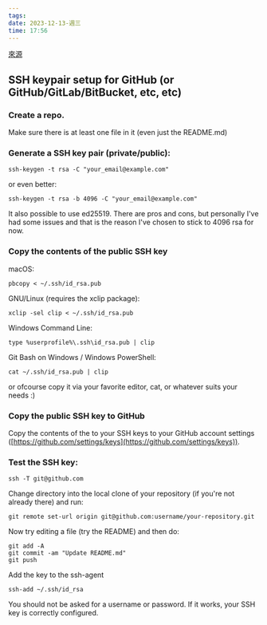 ```yaml
---
tags: 
date: 2023-12-13-週三
time: 17:56
---
```

[來源](https://gist.github.com/xirixiz/b6b0c6f4917ce17a90e00f9b60566278)

## SSH keypair setup for GitHub (or GitHub/GitLab/BitBucket, etc, etc)

### [](https://gist.github.com/xirixiz/b6b0c6f4917ce17a90e00f9b60566278#create-a-repo)Create a repo.

Make sure there is at least one file in it (even just the README.md)

### [](https://gist.github.com/xirixiz/b6b0c6f4917ce17a90e00f9b60566278#generate-a-ssh-key-pair-privatepublic)Generate a SSH key pair (private/public):

```
ssh-keygen -t rsa -C "your_email@example.com"
```

or even better:

```
ssh-keygen -t rsa -b 4096 -C "your_email@example.com"
```

It also possible to use ed25519. There are pros and cons, but personally I've had some issues and that is the reason I've chosen to stick to 4096 rsa for now.

### [](https://gist.github.com/xirixiz/b6b0c6f4917ce17a90e00f9b60566278#copy-the-contents-of-the-public-ssh-key)Copy the contents of the public SSH key

macOS:

```
pbcopy < ~/.ssh/id_rsa.pub
```

GNU/Linux (requires the xclip package):

```
xclip -sel clip < ~/.ssh/id_rsa.pub
```

Windows Command Line:

```
type %userprofile%\.ssh\id_rsa.pub | clip
```

Git Bash on Windows / Windows PowerShell:

```
cat ~/.ssh/id_rsa.pub | clip
```

or ofcourse copy it via your favorite editor, cat, or whatever suits your needs :)

### [](https://gist.github.com/xirixiz/b6b0c6f4917ce17a90e00f9b60566278#copy-the-public-ssh-key-to-github)Copy the public SSH key to GitHub

Copy the contents of the to your SSH keys to your GitHub account settings ([https://github.com/settings/keys](https://github.com/settings/keys)).

### [](https://gist.github.com/xirixiz/b6b0c6f4917ce17a90e00f9b60566278#test-the-ssh-key)Test the SSH key:

```
ssh -T git@github.com
```

Change directory into the local clone of your repository (if you're not already there) and run:

```
git remote set-url origin git@github.com:username/your-repository.git
```

Now try editing a file (try the README) and then do:

```
git add -A
git commit -am "Update README.md"
git push
```

Add the key to the ssh-agent

```
ssh-add ~/.ssh/id_rsa
```

You should not be asked for a username or password. If it works, your SSH key is correctly configured.